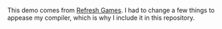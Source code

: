 This demo comes from [Refresh Games](https://refreshgames.co.uk/2016/04/18/gameboy-tutorial-rom/). I had to change a few things to appease my compiler, which is why I include it in this repository.
